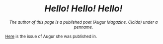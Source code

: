 # <center>***Hello! Hello! Hello!***</center> #

*<font size="-1"><center>The author of this page is a published poet (Augur Magazine, Cicida) under a penname.</center>*

[Here](https://www.augurmag.com/augur-issue-2-2/) is the issue of Augur she was published in.

